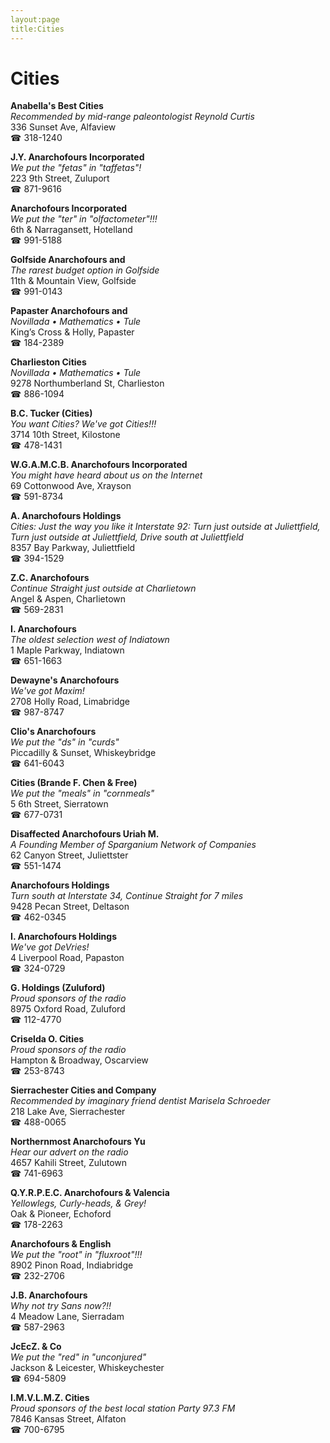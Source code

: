 ```yaml
---
layout:page
title:Cities
---
```

# Cities

**Anabella's Best Cities**  
_Recommended by mid-range paleontologist Reynold Curtis_  
336 Sunset Ave, Alfaview  
☎ 318-1240



**J.Y. Anarchofours Incorporated**  
_We put the "fetas" in "taffetas"!_  
223 9th Street, Zuluport  
☎ 871-9616



**Anarchofours Incorporated**  
_We put the "ter" in "olfactometer"!!!_  
6th & Narragansett, Hotelland  
☎ 991-5188



**Golfside Anarchofours and**  
_The rarest budget option in Golfside_  
11th & Mountain View, Golfside  
☎ 991-0143



**Papaster Anarchofours and**  
_Novillada • Mathematics • Tule_  
King’s Cross & Holly, Papaster  
☎ 184-2389



**Charlieston Cities**  
_Novillada • Mathematics • Tule_  
9278 Northumberland St, Charlieston  
☎ 886-1094



**B.C. Tucker (Cities)**  
_You want Cities? We've got Cities!!!_  
3714 10th Street, Kilostone  
☎ 478-1431



**W.G.A.M.C.B. Anarchofours Incorporated**  
_You might have heard about us on the Internet_  
69 Cottonwood Ave, Xrayson  
☎ 591-8734



**A. Anarchofours Holdings**  
_Cities: Just the way you like it 
Interstate 92: Turn just outside at Juliettfield, Turn just outside at Juliettfield, Drive south at Juliettfield_  
8357 Bay Parkway, Juliettfield  
☎ 394-1529



**Z.C. Anarchofours**  
_Continue Straight just outside at Charlietown_  
Angel & Aspen, Charlietown  
☎ 569-2831



**I. Anarchofours**  
_The oldest selection west of Indiatown_  
1 Maple Parkway, Indiatown  
☎ 651-1663



**Dewayne's Anarchofours**  
_We've got Maxim!_  
2708 Holly Road, Limabridge  
☎ 987-8747



**Clio's Anarchofours**  
_We put the "ds" in "curds"_  
Piccadilly & Sunset, Whiskeybridge  
☎ 641-6043



**Cities (Brande F. Chen & Free)**  
_We put the "meals" in "cornmeals"_  
5 6th Street, Sierratown  
☎ 677-0731



**Disaffected Anarchofours Uriah M.**  
_A Founding Member of Sparganium Network of Companies_  
62 Canyon Street, Juliettster  
☎ 551-1474



**Anarchofours Holdings**  
_Turn south at Interstate 34, Continue Straight for 7 miles_  
9428 Pecan Street, Deltason  
☎ 462-0345



**I. Anarchofours Holdings**  
_We've got DeVries!_  
4 Liverpool Road, Papaston  
☎ 324-0729



**G. Holdings (Zuluford)**  
_Proud sponsors of the radio_  
8975 Oxford Road, Zuluford  
☎ 112-4770



**Criselda O. Cities**  
_Proud sponsors of the radio_  
Hampton & Broadway, Oscarview  
☎ 253-8743



**Sierrachester Cities and Company**  
_Recommended by imaginary friend dentist Marisela Schroeder_  
218 Lake Ave, Sierrachester  
☎ 488-0065



**Northernmost Anarchofours Yu**  
_Hear our advert on the radio_  
4657 Kahili Street, Zulutown  
☎ 741-6963



**Q.Y.R.P.E.C. Anarchofours & Valencia**  
_Yellowlegs, Curly-heads, & Grey!_  
Oak & Pioneer, Echoford  
☎ 178-2263



**Anarchofours & English**  
_We put the "root" in "fluxroot"!!!_  
8902 Pinon Road, Indiabridge  
☎ 232-2706



**J.B. Anarchofours**  
_Why not try Sans now?!!_  
4 Meadow Lane, Sierradam  
☎ 587-2963



**JcEcZ. & Co**  
_We put the "red" in "unconjured"_  
Jackson & Leicester, Whiskeychester  
☎ 694-5809



**I.M.V.L.M.Z. Cities**  
_Proud sponsors of the best local station Party 97.3 FM_  
7846 Kansas Street, Alfaton  
☎ 700-6795



